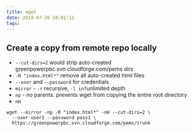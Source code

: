 ```yaml
---
title: wget
date: 2019-07-26 18:01:12
tags:
---
```


## Create a copy from remote repo locally

- `--cut-dirs=2` would strip auto-created greenpowerpbc.svn.cloudforge.com/pems dirs
- `-R "index.html*"` remove all auto-created html files
- `--user` and `--password` for credentials
- `mirror` - `-r` recursive, `-l inf`unlimited depth
- `np` - no parents. prevents wget from copying the entire root directory
- `nH`

```
wget --mirror -np -R "index.html*" -nH --cut-dirs=2 \
  --user user1 --password pass1 \
  https://greenpowerpbc.svn.cloudforge.com/pems/trunk
```